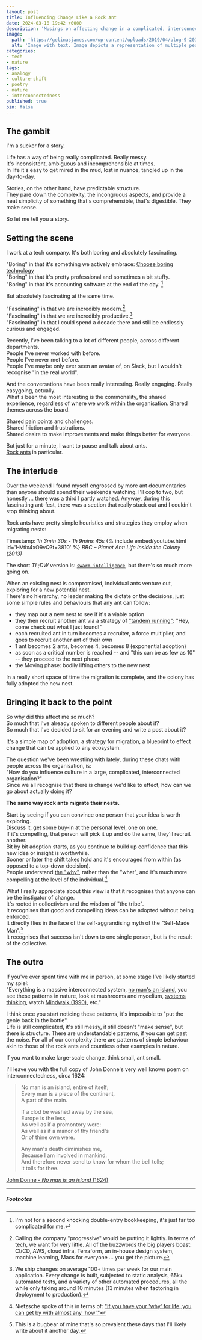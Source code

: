```yaml
---
layout: post
title: Influencing Change Like a Rock Ant
date: 2024-03-18 19:42 +0000
description: 'Musings on affecting change in a complicated, interconnected ecosystem, inspired by rock ants.'
image:
  path: 'https://gelinasjames.com/wp-content/uploads/2019/04/blog-9-2019.png'
  alt: 'Image with text. Image depicts a representation of multiple people connected by spheres and lines. Text is a quote by John Muir: "When we try to pick out anything by itself, we find it hitched to everything else in the universe.". The image is from: https://gelinasjames.com/interconnected/'
categories:
- tech
- nature
tags:
- analogy
- culture-shift
- poetry
- nature
- interconnectedness
published: true
pin: false
---
```


## The gambit
I'm a sucker for a story.

Life has a way of being really complicated. Really messy.  
It's inconsistent, ambiguous and incomprehensible at times.  
In life it's easy to get mired in the mud, lost in nuance, tangled up in the day-to-day.

Stories, on the other hand, have predictable structure.  
They pare down the complexity, the incongruous aspects, and provide a neat simplicity of something that's comprehensible, that's digestible. They make sense.

So let me tell you a story.

## Setting the scene
I work at a tech company. It's both boring and absolutely fascinating.

"Boring" in that it's something we actively embrace: [Choose boring technology][choose-boring-technology]  
"Boring" in that it's pretty professional and sometimes a bit stuffy.  
"Boring" in that it's accounting software at the end of the day. [^bookkeeping-caveat]

But absolutely fascinating at the same time.

"Fascinating" in that we are incredibly modern.[^modern]  
"Fascinating" in that we are incredibly productive.[^productive]  
"Fascinating" in that I could spend a decade there and still be endlessly curious and engaged.  

Recently, I've been talking to a lot of different people, across different departments.  
People I've never worked with before.  
People I've never met before.  
People I've maybe only ever seen an avatar of, on Slack, but I wouldn't recognise "in the real world".

And the conversations have been really interesting. Really engaging. Really easygoing, actually.  
What's been the most interesting is the commonality, the shared experience, regardless of where we work within the organisation. Shared themes across the board.

Shared pain points and challenges.  
Shared friction and frustrations.  
Shared desire to make improvements and make things better for everyone.  

But just for a minute, I want to pause and talk about ants.  
[Rock ants][rock-ants] in particular.

## The interlude
Over the weekend I found myself engrossed by more ant documentaries than anyone should spend their weekends watching. I'll cop to two, but honestly ... there was a third I partly watched. Anyway, during this fascinating ant-fest, there was a section that really stuck out and I couldn't stop thinking about.

Rock ants have pretty simple heuristics and strategies they employ when migrating nests:

Timestamp: _1h 3min 30s - 1h 9mins 45s_
{% include embed/youtube.html id='HVtix4xO9vQ?t=3810' %}
_BBC – Planet Ant: Life Inside the Colony (2013)_  

The short _TL;DW_ version is: [`swarm intelligence`][swarm-intelligence], but there's so much more going on.

When an existing nest is compromised, individual ants venture out, exploring for a new potential nest.  
There's no hierarchy, no leader making the dictate or the decisions, just some simple rules and behaviours that any ant can follow:
- they map out a new nest to see if it's a viable option
- they then recruit another ant via a strategy of ["tandem running"][tandem-running]: "Hey, come check out what I just found!"
- each recruited ant in turn becomes a recruiter, a force multiplier, and goes to recruit another ant of their own
- 1 ant becomes 2 ants, becomes 4, becomes 8 (exponential adoption)
- as soon as a critical number is reached -- and "this can be as few as 10" -- they proceed to the next phase
- the Moving phase: bodily lifting others to the new nest

In a really short space of time the migration is complete, and the colony has fully adopted the new nest.

## Bringing it back to the point
So why did this affect me so much?  
So much that I've already spoken to different people about it?  
So much that I've decided to sit for an evening and write a post about it?  

It's a simple map of adoption, a strategy for migration, a blueprint to effect change that can be applied to any ecosystem.

The question we've been wrestling with lately, during these chats with people across the organisation, is:  
"How do you influence culture in a large, complicated, interconnected organisation?"  
Since we all recognise that there is change we'd like to effect, how can we go about actually doing it?

**The same way rock ants migrate their nests.**

Start by seeing if you can convince one person that your idea is worth exploring.  
Discuss it, get some buy-in at the personal level, one on one.  
If it's compelling, that person will pick it up and do the same, they'll recruit another.  
Bit by bit adoption starts, as you continue to build up confidence that this new idea or insight is worthwhile.  
Sooner or later the shift takes hold and it's encouraged from within (as opposed to a top-down decision).  
People understand [the "why"][starting-with-why], rather than the "what", and it's much more compelling at the level of the individual.[^Nietzsche]

What I really appreciate about this view is that it recognises that anyone can be the instigator of change.  
It's rooted in collectivism and the wisdom of "the tribe".  
It recognises that good and compelling ideas can be adopted without being enforced.  
It directly flies in the face of the self-aggrandising myth of the "Self-Made Man".[^self-made-man]  
It recognises that success isn't down to one single person, but is the result of the collective.

## The outro
If you've ever spent time with me in person, at some stage I've likely started my spiel:  
"Everything is a massive interconnected system, [no man's an island][no-man-is-an-island], you see these patterns in nature, look at mushrooms and mycelium, [systems thinking][systems-thinking], watch [Mindwalk (1990)][mindwalk], etc."

I think once you start noticing these patterns, it's impossible to "put the genie back in the bottle".  
Life is still complicated, it's still messy, it still doesn't "make sense", but there is structure. There are understandable patterns, if you can get past the noise. For all of our complexity there are patterns of simple behaviour akin to those of the rock ants and countless other examples in nature.

If you want to make large-scale change, think small, ant small.

I'll leave you with the full copy of John Donne's very well known poem on interconnectedness, circa 1624:

> No man is an island, entire of itself;  
> Every man is a piece of the continent,  
> A part of the main.  
> 
> If a clod be washed away by the sea,  
> Europe is the less,  
> As well as if a promontory were:  
> As well as if a manor of thy friend's  
> Or of thine own were.  
> 
> Any man's death diminishes me,  
> Because I am involved in mankind.  
> And therefore never send to know for whom the bell tolls;  
> It tolls for thee.

[John Donne - _No man is an island_ (1624)][no-man-is-an-island]

[no-man-is-an-island]: https://www.phrases.org.uk/meanings/no-man-is-an-island.html
[choose-boring-technology]: https://boringtechnology.club/
[rock-ants]: https://en.wikipedia.org/wiki/Temnothorax_albipennis
[swarm-intelligence]: https://en.wikipedia.org/wiki/Swarm_intelligence
[tandem-running]: https://www.antwiki.org/wiki/Tandem_Running
[starting-with-why]: https://simonsinek.com/books/start-with-why/
[systems-thinking]: https://en.wikipedia.org/wiki/Systems_thinking
[mindwalk]: https://www.imdb.com/title/tt0100151
[twilight-of-the-idols]: https://www.faculty.umb.edu/gary_zabel/Phil_100/Nietzsche_files/Friedrich-Nietzsche-Twilight-of-the-Idols-or-How-to-Philosophize-With-the-Hammer-Translated-by-Richard-Polt.pdf
***

##### Footnotes
[^bookkeeping-caveat]: I'm not for a second knocking double-entry bookkeeping, it's just far too complicated for me.
[^modern]: Calling the company "progressive" would be putting it lightly. In terms of tech, we want for very little. All of the buzzwords the big players boast: CI/CD, AWS, cloud infra, Terraform, an in-house design system, machine learning, Macs for everyone ... you get the picture.
[^productive]: We ship changes on average 100+ times per week for our main application. Every change is built, subjected to static analysis, 65k+ automated tests, and a variety of other automated procedures, all the while only taking around 10 minutes (13 minutes when factoring in deployment to production).
[^Nietzsche]: Nietzsche spoke of this in terms of: ["If you have your 'why' for life, you can get by with almost any 'how'."][twilight-of-the-idols]
[^self-made-man]: This is a bugbear of mine that's so prevalent these days that I'll likely write about it another day.
